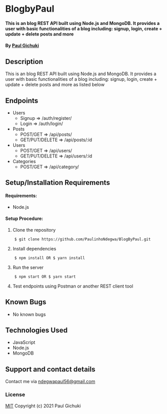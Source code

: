 # BlogbyPaul
#### This is an blog REST API built using Node.js and MongoDB. It provides a user with basic functionalities of a blog including: signup, login, create + update + delete posts and more
#### By [Paul Gichuki](https://paulgichuki.netlify.com/)
## Description
This is an blog REST API built using Node.js and MongoDB. It provides a user with basic functionalities of a blog including: signup, login, create + update + delete posts and more as listed below
## Endpoints
 - Users
    - Signup => /auth/register/
    - Login => /auth/login/
 - Posts
    - POST/GET => /api/posts/
    - GET/PUT/DELETE => /api/posts/:id
 - Users
    - POST/GET => /api/users/
    - GET/PUT/DELETE => /api/users/:id
 - Categories
    - POST/GET => /api/category/
## Setup/Installation Requirements
#### Requirements:
* Node.js
#### Setup Procedure:
1. Clone the repository
```
    $ git clone https://github.com/PaulinhoNdegwa/BlogByPaul.git
```
2. Install dependencies  
```
    $ npm install OR $ yarn install
```
3. Run the server
```
    $ npm start OR $ yarn start
```
4. Test endpoints using Postman or another REST client tool

## Known Bugs
* No known bugs
## Technologies Used
* JavaScript
* Node.js
* MongoDB
## Support and contact details
Contact me via ndegwapaul56@gmail.com
### License
[MIT](https://github.com/PaulinhoNdegwa/BlogByPaul/blob/master/license)
Copyright (c) 2021 Paul Gichuki